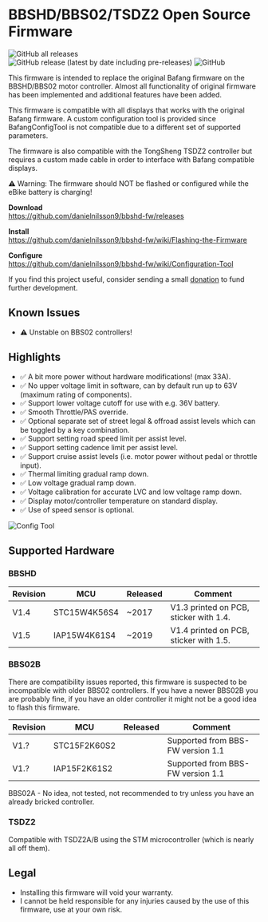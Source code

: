 # BBSHD/BBS02/TSDZ2 Open Source Firmware

![GitHub all releases](https://img.shields.io/github/downloads/danielnilsson9/bbs-fw/total?style=for-the-badge)
![GitHub release (latest by date including pre-releases)](https://img.shields.io/github/v/release/danielnilsson9/bbs-fw?include_prereleases&style=for-the-badge)
![GitHub](https://img.shields.io/github/license/danielnilsson9/bbs-fw?style=for-the-badge)

This firmware is intended to replace the original Bafang firmware on the BBSHD/BBS02 motor controller. Almost all functionality of original firmware has been implemented and additional features have been added.

This firmware is compatible with all displays that works with the original Bafang firmware. A custom configuration tool is provided since BafangConfigTool is not compatible due to a different set of supported parameters.

The firmware is also compatible with the TongSheng TSDZ2 controller but requires a custom made cable in order to interface with Bafang compatible displays.

⚠️ Warning: The firmware should NOT be flashed or configured while the eBike battery is charging!

**Download**  
https://github.com/danielnilsson9/bbshd-fw/releases

**Install**  
https://github.com/danielnilsson9/bbshd-fw/wiki/Flashing-the-Firmware

**Configure**  
https://github.com/danielnilsson9/bbshd-fw/wiki/Configuration-Tool


If you find this project useful, consider sending a small [donation](https://www.paypal.com/donate/?business=LVAYFCMQYN8F4&no_recurring=0&item_name=BBSHD-FW&currency_code=USD) to fund further development.

## Known Issues
* ⚠️ Unstable on BBS02 controllers!

## Highlights
* ✅ A bit more power without hardware modifications! (max 33A). 
* ✅ No upper voltage limit in software, can by default run up to 63V (maximum rating of components).
* ✅ Support lower voltage cutoff for use with e.g. 36V battery.
* ✅ Smooth Throttle/PAS override.
* ✅ Optional separate set of street legal & offroad assist levels which can be toggled by a key combination.
* ✅ Support setting road speed limit per assist level.
* ✅ Support setting cadence limit per assist level.
* ✅ Support cruise assist levels (i.e. motor power without pedal or throttle input).
* ✅ Thermal limiting gradual ramp down.
* ✅ Low voltage gradual ramp down.
* ✅ Voltage calibration for accurate LVC and low voltage ramp down.
* ✅ Display motor/controller temperature on standard display.
* ✅ Use of speed sensor is optional.

![Config Tool](https://raw.githubusercontent.com/wiki/danielnilsson9/bbshd-fw/img/config_tool/config_tool3.png)

## Supported Hardware

### BBSHD

Revision | MCU          | Released    | Comment
-------- | ------------ | ----------- | --------------------
V1.4     | STC15W4K56S4 | ~2017       | V1.3 printed on PCB, sticker with 1.4.
V1.5     | IAP15W4K61S4 | ~2019       | V1.4 printed on PCB, sticker with 1.5.

### BBS02B
There are compatibility issues reported, this firmware is suspected to be incompatible with older BBS02 controllers.
If you have a newer BBS02B you are probably fine, if you have an older controller it might not be a good idea to flash this firmware.

Revision | MCU          | Released    | Comment
-------- | ------------ | ----------- | --------------------
V1.?     | STC15F2K60S2 |             | Supported from BBS-FW version 1.1
V1.?     | IAP15F2K61S2 |             | Supported from BBS-FW version 1.1

BBS02A - No idea, not tested, not recommended to try unless you have an already bricked controller.

### TSDZ2
Compatible with TSDZ2A/B using the STM microcontroller (which is nearly all off them).

## Legal
* Installing this firmware will void your warranty.
* I cannot be held responsible for any injuries caused by the use of this firmware, use at your own risk.
